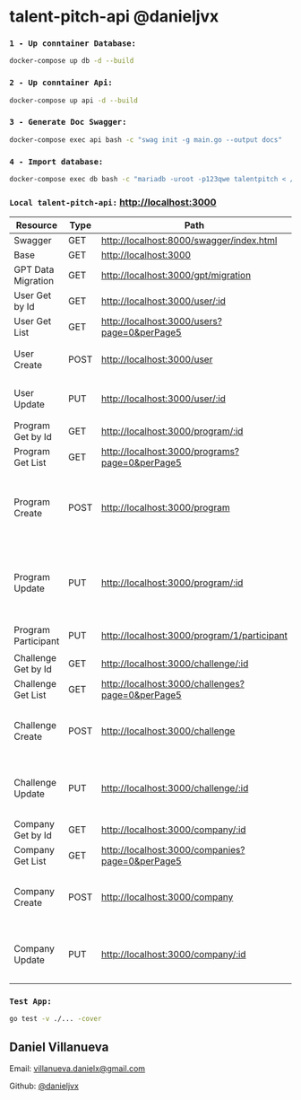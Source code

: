 # talent-pitch-api @danieljvx

### `1 - Up conntainer Database:`
```bash
docker-compose up db -d --build
```

### `2 - Up conntainer Api:`
```bash
docker-compose up api -d --build
```

### `3 - Generate Doc Swagger:`
```bash
docker-compose exec api bash -c "swag init -g main.go --output docs"
```

### `4 - Import database:`
```bash
docker-compose exec db bash -c "mariadb -uroot -p123qwe talentpitch < /tmp/talentpitch.sql"
```

### `Local talent-pitch-api:` [http://localhost:3000](http://localhost:3000)
| Resource            | Type | Path                                                                                       | Body |
|---------------------|------|--------------------------------------------------------------------------------------------| ------ |
| Swagger             | GET  | [http://localhost:8000/swagger/index.html](http://localhost:8000/swagger/index.html)       | null |
| Base                | GET  | [http://localhost:3000](http://localhost:3000)                                             | null |
| GPT Data Migration  | GET  | [http://localhost:3000/gpt/migration](http://localhost:3000/gpt/migration)                 | null |
| User Get by Id      | GET  | [http://localhost:3000/user/:id](http://localhost:3000/user/:id)                           | null |
| User Get List       | GET  | [http://localhost:3000/users?page=0&perPage5](http://localhost:3000/users?page=0&perPage5) | null |
| User Create         | POST | [http://localhost:3000/user](http://localhost:3000/user)                                   | `{ "name": "Monica","email": "moniquin@gmail.com",	"image": ""}` |
| User Update         | PUT  | [http://localhost:3000/user/:id](http://localhost:3000/user/:id)                           | `{ "name": "Monica","email": "moniquin@gmail.com",	"image": ""}` |
| Program Get by Id   | GET  | [http://localhost:3000/program/:id](http://localhost:3000/program/:id)                        | null |
| Program Get List    | GET  | [http://localhost:3000/programs?page=0&perPage5](http://localhost:3000/programs?page=0&perPage5) | null |
| Program Create      | POST | [http://localhost:3000/program](http://localhost:3000/program)                                   | `{"title": "Program 3", "description": "program description", "start_date": "2024-06-12", "end_date": "2024-07-12", "user_id": 1 }` |
| Program Update      | PUT  | [http://localhost:3000/program/:id](http://localhost:3000/program/:id)                           | `{"title": "Program 3", "description": "program description", "start_date": "2024-06-12", "end_date": "2024-07-12", "user_id": 1 }` |
| Program Participant | PUT  | [http://localhost:3000/program/1/participant](http://localhost:3000/program/1/participant)                           | `{"program_id": 2, "challenge_id": 2, "company_id": 2 }` |
| Challenge Get by Id   | GET  | [http://localhost:3000/challenge/:id](http://localhost:3000/challenge/:id)                        | null |
| Challenge Get List  | GET  | [http://localhost:3000/challenges?page=0&perPage5](http://localhost:3000/challenges?page=0&perPage5) | null |
| Challenge Create      | POST | [http://localhost:3000/challenge](http://localhost:3000/challenge)                                   | `{"title": "Challenge 3", "description": "challenge description", "difficulty": 1, "user_id": 1 }` |
| Challenge Update      | PUT  | [http://localhost:3000/challenge/:id](http://localhost:3000/challenge/:id)                           | `{"title": "Challenge 3", "description": "challenge description", "difficulty": 1, "user_id": 1 }` |
| Company Get by Id   | GET  | [http://localhost:3000/company/:id](http://localhost:3000/company/:id)                        | null |
| Company Get List  | GET  | [http://localhost:3000/companies?page=0&perPage5](http://localhost:3000/companies?page=0&perPage5) | null |
| Company Create      | POST | [http://localhost:3000/company](http://localhost:3000/company)                                   | `{"title": "Challenge 3", "description": "challenge description", "difficulty": 1, "user_id": 1 }` |
| Company Update      | PUT  | [http://localhost:3000/company/:id](http://localhost:3000/company/:id)                           | `{"title": "Challenge 3", "description": "challenge description", "difficulty": 1, "user_id": 1 }` |


### `Test App:`
```bash
go test -v ./... -cover
```

## Daniel Villanueva

Email: [villanueva.danielx@gmail.com](mail://villanueva.danielx@gmail.com)

Github: [@danieljvx](https://github.com/danieljvx)
